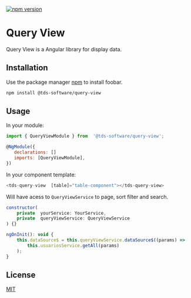 [![npm version](https://badge.fury.io/js/%40tds-software%2Fquery-view.svg)](https://badge.fury.io/js/%40tds-software%2Fquery-view)

# Query View

Query View is a Angular library for display data.

## Installation

Use the package manager [npm](https://nodejs.org/en/) to install foobar.

```bash
npm install @tds-software/query-view
```

## Usage

In your module:

```javascript
import { QueryViewModule } from  '@tds-software/query-view';

@NgModule({
   declarations: []
   imports: [QueryViewModule],
})
```

In your component template:

```javascript
<tds-query-view  [table]="table-component"></tds-query-view>
```

Will have acess to `QueryViewService` to page, sort filter and search.

```javascript
constructor(
	private  yourService: YourService,
	private  queryViewService: QueryViewService
) {}

ngOnInit(): void {
	this.dataSource$ = this.queryViewService.dataSource$((params) =>
		this.usuariosService.getAll(params)
	);
}
```

## License

[MIT](https://choosealicense.com/licenses/mit/)

